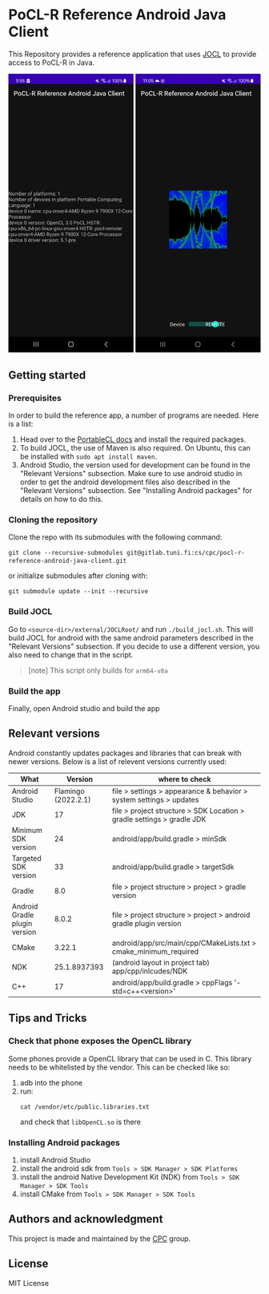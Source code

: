 # PoCL-R Reference Android Java Client

This Repository provides a reference application that uses [JOCL](https://github.com/gpu/JOCL) to provide access to PoCL-R in Java.

<img src="./images/example_cl_info.jpeg" alt="example_cl_info" width="250"/>
<img src="./images/example_mandelbrot.jpg" alt="example_mandelbrot" width="250"/>

## Getting started

### Prerequisites
In order to build the reference app, a number of programs are needed. Here is a list:
1. Head over to the [PortableCL docs](http://portablecl.org/docs/html/install.html) and install the required packages. 
2. To build JOCL, the use of Maven is also required. On Ubuntu, this can be installed with `sudo apt install maven`. 
3. Android Studio, the version used for development can be found in the "Relevant Versions" subsection. Make sure to use android studio in order to get the android development files also described in the "Relevant Versions" subsection. See "Installing Android packages" for details on how to do this.

### Cloning the repository
Clone the repo with its submodules with the following command:

```
git clone --recursive-submodules git@gitlab.tuni.fi:cs/cpc/pocl-r-reference-android-java-client.git
```

or initialize submodules after cloning with:

```
git submodule update --init --recursive
```

### Build JOCL
Go to `<source-dir>/external/JOCLRoot/` and run `./build_jocl.sh`. This will build JOCL for android with the same android parameters described in the "Relevant Versions" subsection. If you decide to use a different version, you also need to change that in the script.
> [note]
> This script only builds for `arm64-v8a`

### Build the app
Finally, open Android studio and build the app

## Relevant versions

Android constantly updates packages and libraries that can break with newer versions. Below is a list of relevent versions currently used:


| **What**                      | **Version**             | **where to check**                                                     |
|-------------------------------|-------------------------|------------------------------------------------------------------------|
| Android Studio                | Flamingo (2022.2.1)     | file > settings > appearance & behavior > system settings > updates    |
| JDK                           | 17                      | file > project structure > SDK Location > gradle settings > gradle JDK |
| Minimum SDK version           | 24                      | android/app/build.gradle > minSdk                                      |
| Targeted SDK version          | 33                      | android/app/build.gradle > targetSdk                                   |
| Gradle                        | 8.0                     | file > project structure > project > gradle version                    |
| Android Gradle plugin version | 8.0.2                   | file > project structure > project > android gradle plugin version     |
| CMake                         | 3.22.1                  | android/app/src/main/cpp/CMakeLists.txt > cmake_minimum_required       |
| NDK                           | 25.1.8937393            | (android layout in project tab) app/cpp/inlcudes/NDK                   |
| C++                           | 17                      | android/app/build.gradle > cppFlags '-std=c++\<version\>'              |

## Tips and Tricks

### Check that phone exposes the OpenCL library
Some phones provide a OpenCL library that can be used in C. This library needs to be whitelisted by the vendor. This can be checked like so:
1. adb into the phone
2. run:
    ```
    cat /vendor/etc/public.libraries.txt  
    ```
    and check that `libOpenCL.so` is there


### Installing Android packages

1. install Android Studio
2. install the android sdk from `Tools > SDK Manager > SDK Platforms`
3. install the android Native Development Kit (NDK) from `Tools > SDK Manager > SDK Tools`
4. install CMake from `Tools > SDK Manager > SDK Tools`

## Authors and acknowledgment
This project is made and maintained by the [CPC](https://www.tuni.fi/cpc/index.html) group.

## License

MIT License 
